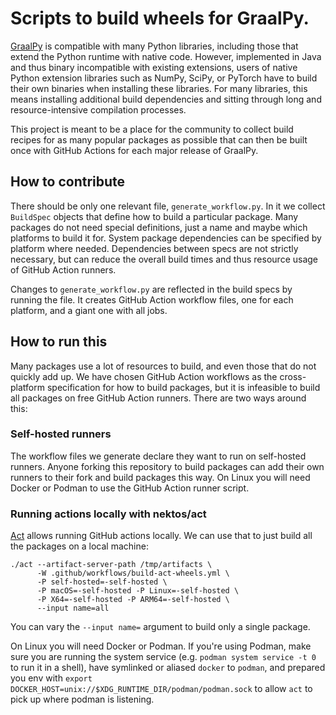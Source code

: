 # Scripts to build wheels for GraalPy.

[GraalPy](https://github.com/oracle/graalpython) is compatible with many Python
libraries, including those that extend the Python runtime with native code.
However, implemented in Java and thus binary incompatible with existing
extensions, users of native Python extension libraries such as NumPy, SciPy, or
PyTorch have to build their own binaries when installing these libraries. For
many libraries, this means installing additional build dependencies and sitting
through long and resource-intensive compilation processes.

This project is meant to be a place for the community to collect build recipes
for as many popular packages as possible that can then be built once with
GitHub Actions for each major release of GraalPy.

## How to contribute

There should be only one relevant file, `generate_workflow.py`. In it we
collect `BuildSpec` objects that define how to build a particular package. Many
packages do not need special definitions, just a name and maybe which platforms
to build it for. System package dependencies can be specified by platform where
needed. Dependencies between specs are not strictly necessary, but can reduce
the overall build times and thus resource usage of GitHub Action runners.

Changes to `generate_workflow.py` are reflected in the build specs by running
the file. It creates GitHub Action workflow files, one for each platform, and a
giant one with all jobs.

## How to run this

Many packages use a lot of resources to build, and even those that do not
quickly add up. We have chosen GitHub Action workflows as the cross-platform
specification for how to build packages, but it is infeasible to build all
packages on free GitHub Action runners. There are two ways around this:

### Self-hosted runners

The workflow files we generate declare they want to run on self-hosted runners.
Anyone forking this repository to build packages can add their own runners to
their fork and build packages this way. On Linux you will need Docker or Podman
to use the GitHub Action runner script.

### Running actions locally with nektos/act

[Act](https://github.com/nektos/act) allows running GitHub actions locally. We
can use that to just build all the packages on a local machine:

```
./act --artifact-server-path /tmp/artifacts \
      -W .github/workflows/build-act-wheels.yml \
      -P self-hosted=-self-hosted \
      -P macOS=-self-hosted -P Linux=-self-hosted \
      -P X64=-self-hosted -P ARM64=-self-hosted \
      --input name=all
```

You can vary the `--input name=` argument to build only a single package.

On Linux you will need Docker or Podman. If you're using Podman, make sure you
are running the system service (e.g. `podman system service -t 0` to run it in
a shell), have symlinked or aliased `docker` to `podman`, and prepared you env
with `export DOCKER_HOST=unix://$XDG_RUNTIME_DIR/podman/podman.sock` to allow
`act` to pick up where podman is listening.
